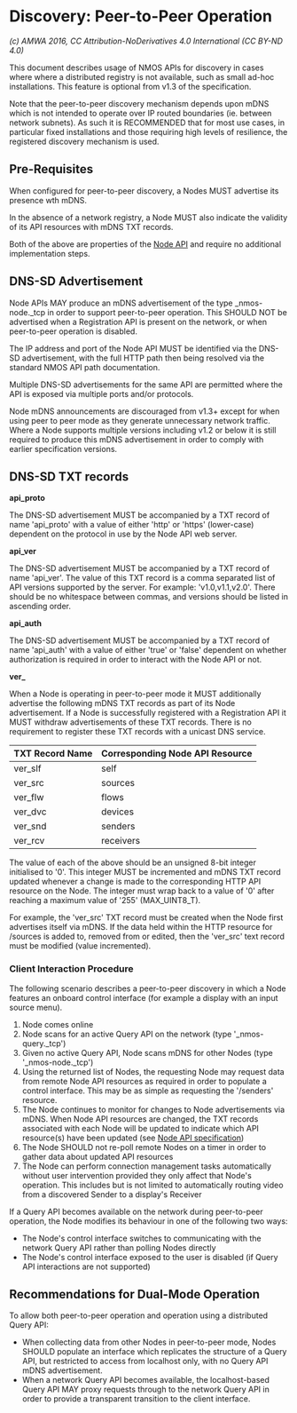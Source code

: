 # Discovery: Peer-to-Peer Operation

_(c) AMWA 2016, CC Attribution-NoDerivatives 4.0 International (CC BY-ND 4.0)_

This document describes usage of NMOS APIs for discovery in cases where where a distributed registry is not available, such as small ad-hoc installations. This feature is optional from v1.3 of the specification.

Note that the peer-to-peer discovery mechanism depends upon mDNS which is not intended to operate over IP routed boundaries (ie. between network subnets). As such it is RECOMMENDED that for most use cases, in particular fixed installations and those requiring high levels of resilience, the registered discovery mechanism is used.

## Pre-Requisites

When configured for peer-to-peer discovery, a Nodes MUST advertise its presence wth mDNS.

In the absence of a network registry, a Node MUST also indicate the validity of its API resources with mDNS TXT records.

Both of the above are properties of the [Node API](../APIs/NodeAPI.raml) and require no additional implementation steps.

## DNS-SD Advertisement

Node APIs MAY produce an mDNS advertisement of the type \_nmos-node.\_tcp in order to support peer-to-peer operation. This SHOULD NOT be advertised when a Registration API is present on the network, or when peer-to-peer operation is disabled.

The IP address and port of the Node API MUST be identified via the DNS-SD advertisement, with the full HTTP path then being resolved via the standard NMOS API path documentation.

Multiple DNS-SD advertisements for the same API are permitted where the API is exposed via multiple ports and/or protocols.

Node mDNS announcements are discouraged from v1.3+ except for when using peer to peer mode as they generate unnecessary network traffic. Where a Node supports multiple versions including v1.2 or below it is still required to produce this mDNS advertisement in order to comply with earlier specification versions.

## DNS-SD TXT records

**api\_proto**

The DNS-SD advertisement MUST be accompanied by a TXT record of name 'api\_proto' with a value of either 'http' or 'https' (lower-case) dependent on the protocol in use by the Node API web server.

**api\_ver**

The DNS-SD advertisement MUST be accompanied by a TXT record of name 'api\_ver'. The value of this TXT record is a comma separated list of API versions supported by the server. For example: 'v1.0,v1.1,v2.0'. There should be no whitespace between commas, and versions should be listed in ascending order.

**api\_auth**

The DNS-SD advertisement MUST be accompanied by a TXT record of name 'api\_auth' with a value of either 'true' or 'false' dependent on whether authorization is required in order to interact with the Node API or not.

**ver\_**

When a Node is operating in peer-to-peer mode it MUST additionally advertise the following mDNS TXT records as part of its Node advertisement. If a Node is successfully registered with a Registration API it MUST withdraw advertisements of these TXT records. There is no requirement to register these TXT records with a unicast DNS service.

| **TXT Record Name** | **Corresponding Node API Resource** |
|---------------------|-------------------------------------|
| ver\_slf            | self                                |
| ver\_src            | sources                             |
| ver\_flw            | flows                               |
| ver\_dvc            | devices                             |
| ver\_snd            | senders                             |
| ver\_rcv            | receivers                           |

The value of each of the above should be an unsigned 8-bit integer initialised to '0'. This integer MUST be incremented and mDNS TXT record updated whenever a change is made to the corresponding HTTP API resource on the Node. The integer must wrap back to a value of '0' after reaching a maximum value of '255' (MAX_UINT8_T).

For example, the 'ver_src' TXT record must be created when the Node first advertises itself via mDNS. If the data held within the HTTP resource for /sources is added to, removed from or edited, then the 'ver_src' text record must be modified (value incremented).

### Client Interaction Procedure

The following scenario describes a peer-to-peer discovery in which a Node features an onboard control interface (for example a display with an input source menu).

1. Node comes online
2. Node scans for an active Query API on the network (type '\_nmos-query.\_tcp')
3. Given no active Query API, Node scans mDNS for other Nodes (type '\_nmos-node.\_tcp')
4. Using the returned list of Nodes, the requesting Node may request data from remote Node API resources as required in order to populate a control interface. This may be as simple as requesting the '/senders' resource.
5. The Node continues to monitor for changes to Node advertisements via mDNS. When Node API resources are changed, the TXT records associated with each Node will be updated to indicate which API resource(s) have been updated (see [Node API specification](../APIs/NodeAPI.raml))
6. The Node SHOULD not re-poll remote Nodes on a timer in order to gather data about updated API resources
7. The Node can perform connection management tasks automatically without user intervention provided they only affect that Node's operation. This includes but is not limited to automatically routing video from a discovered Sender to a display's Receiver

If a Query API becomes available on the network during peer-to-peer operation, the Node modifies its behaviour in one of the following two ways:

- The Node's control interface switches to communicating with the network Query API rather than polling Nodes directly
- The Node's control interface exposed to the user is disabled (if Query API interactions are not supported)

## Recommendations for Dual-Mode Operation

To allow both peer-to-peer operation and operation using a distributed Query API:

- When collecting data from other Nodes in peer-to-peer mode, Nodes SHOULD populate an interface which replicates the structure of a Query API, but restricted to access from localhost only, with no Query API mDNS advertisement.
- When a network Query API becomes available, the localhost-based Query API MAY proxy requests through to the network Query API in order to provide a transparent transition to the client interface.
